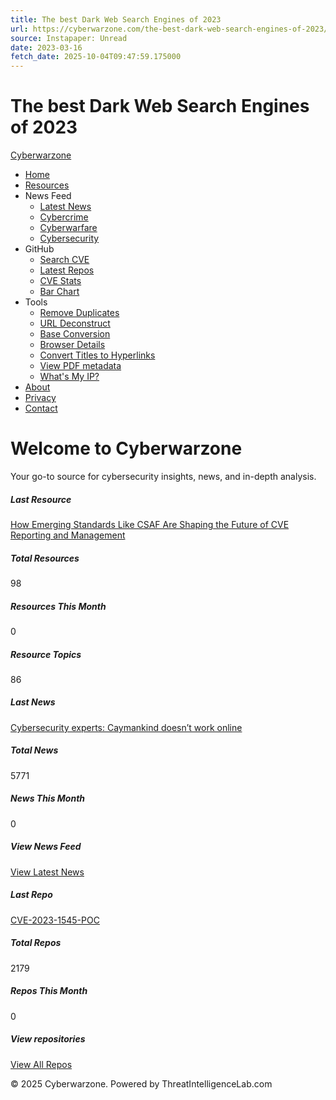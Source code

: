 ```yaml
---
title: The best Dark Web Search Engines of 2023
url: https://cyberwarzone.com/the-best-dark-web-search-engines-of-2023/
source: Instapaper: Unread
date: 2023-03-16
fetch_date: 2025-10-04T09:47:59.175000
---
```


# The best Dark Web Search Engines of 2023

[Cyberwarzone](/)

* [Home](/)
* [Resources](/resources)
* News Feed
  + [Latest News](/newsfeed)
  + [Cybercrime](/newsfeed/cybercrime)
  + [Cyberwarfare](/newsfeed/cyberwarfare)
  + [Cybersecurity](/newsfeed/cybersecurity)
* GitHub
  + [Search CVE](/cve/search)
  + [Latest Repos](/githubfeed)
  + [CVE Stats](/githubfeed/stats)
  + [Bar Chart](/githubfeed/barchart)
* Tools
  + [Remove Duplicates](/tools/remove-duplicates-from-list)
  + [URL Deconstruct](/tools/url-deconstruct)
  + [Base Conversion](/tools/base-conversion)
  + [Browser Details](/tools/mybrowserdetails)
  + [Convert Titles to Hyperlinks](/tools/hyperlink-titles)
  + [View PDF metadata](/tools/metadata-pdf)
  + [What's My IP?](/raw/whatsmyip)
* [About](/about)
* [Privacy](/privacy)
* [Contact](/contact)

# Welcome to Cyberwarzone

Your go-to source for cybersecurity insights, news, and in-depth analysis.

##### Last Resource

[How Emerging Standards Like CSAF Are Shaping the Future of CVE Reporting and Management](/resource/csaf-future-cve-reporting-management)

##### Total Resources

98

##### Resources This Month

0

##### Resource Topics

86

##### Last News

[Cybersecurity experts: Caymankind doesn’t work online](https://www.caymancompass.com/2025/09/22/cybersecurity-experts-caymankind-doesnt-work-online/)

##### Total News

5771

##### News This Month

0

##### View News Feed

[View Latest News](/newsfeed)

##### Last Repo

[CVE-2023-1545-POC](https://github.com/lineeralgebra/CVE-2023-1545-POC)

##### Total Repos

2179

##### Repos This Month

0

##### View repositories

[View All Repos](/githubfeed)

© 2025 Cyberwarzone. Powered by ThreatIntelligenceLab.com